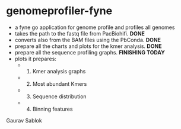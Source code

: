 # genomeprofiler-fyne

- a fyne go application for genome profile and profiles all genomes
- takes the path to the fastq file from PacBiohifi. **DONE**
- converts also from the BAM files using the PbConda. **DONE**
- prepare all the charts and plots for the kmer analysis. **DONE**
- prepare all the sequence profiling graphs. **FINISHING TODAY**
- plots it prepares:
  - 1. Kmer analysis graphs
  - 2. Most abundant Kmers
  - 3. Sequence distribution
  - 4. Binning features


Gaurav Sablok
